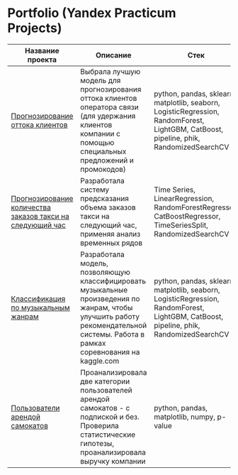 # Portfolio (Yandex Practicum Projects)

Название проекта  | Описание  | Стек
------------- | -------------- | -------------
[Прогнозирование оттока клиентов](https://github.com/Irina-Kuzovleva/Portfolio/tree/main/%D0%A1ustomer%20churn)  | Выбрала лучшую модель для прогнозирования оттока клиентов оператора связи (для удержания клиентов компании с помощью специальных предложений и промокодов)   | python, pandas, sklearn, matplotlib, seaborn, LogisticRegression, RandomForest, LightGBM, CatBoost, pipeline, phik, RandomizedSearchCV 
[Прогнозирование количества заказов такси на следующий час](https://github.com/Irina-Kuzovleva/Portfolio/tree/main/Taxi%20orders%20forecasting)  | Разработала систему предсказания объема заказов такси на следующий час, применяя анализ временных рядов   | Time Series, LinearRegression, RandomForestRegressor, CatBoostRegressor, TimeSeriesSplit, RandomizedSearchCV
[Классификация по музыкальным жанрам](https://github.com/Irina-Kuzovleva/Portfolio/tree/main/Musical%20genre)  | Разработала модель, позволяющую классифицировать музыкальные произведения по жанрам, чтобы улучшить работу рекомендательной системы. Работа в рамках соревнования на kaggle.com | python, pandas, sklearn, matplotlib, seaborn, LogisticRegression, RandomForest, LightGBM, CatBoost, pipeline, phik, RandomizedSearchCV 
[Пользователи арендой самокатов](https://github.com/Irina-Kuzovleva/Portfolio/tree/main/Scooter%20rental%20users)  | Проанализировала две категории пользователей арендой самокатов - с подпиской и без. Проверила статистические гипотезы, проанализировала выручку компании   | python, pandas, matplotlib, numpy, p-value
